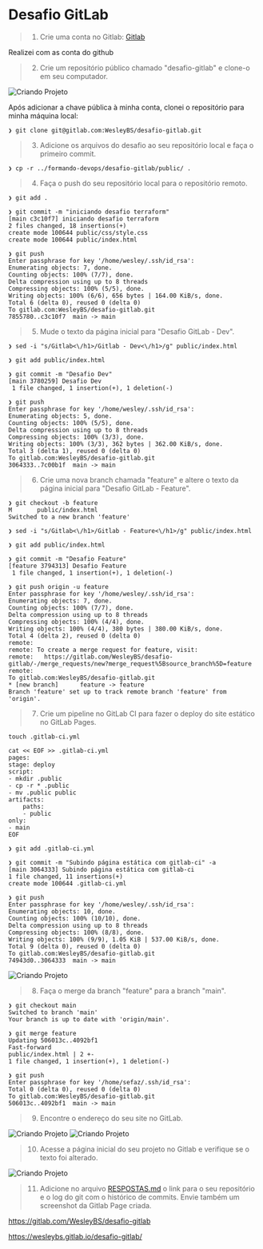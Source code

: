 # Desafio GitLab

> 1. Crie uma conta no Gitlab: [Gitlab](https://gitlab.com/users/sign_in)

Realizei com as conta do github

> 2. Crie um repositório público chamado "desafio-gitlab" e clone-o em seu computador.

<img src="imagens/desafio2.jpeg" alt="Criando Projeto"/>

Após adicionar a chave pública à minha conta, clonei o repositório para minha máquina local:

    ❯ git clone git@gitlab.com:WesleyBS/desafio-gitlab.git

> 3. Adicione os arquivos do desafio ao seu repositório local e faça o primeiro commit.

    ❯ cp -r ../formando-devops/desafio-gitlab/public/ .

> 4. Faça o push do seu repositório local para o repositório remoto.

    ❯ git add .

    ❯ git commit -m "iniciando desafio terraform"   
    [main c3c10f7] iniciando desafio terraform
    2 files changed, 18 insertions(+)
    create mode 100644 public/css/style.css
    create mode 100644 public/index.html

    ❯ git push                                   
    Enter passphrase for key '/home/wesley/.ssh/id_rsa': 
    Enumerating objects: 7, done.
    Counting objects: 100% (7/7), done.
    Delta compression using up to 8 threads
    Compressing objects: 100% (5/5), done.
    Writing objects: 100% (6/6), 656 bytes | 164.00 KiB/s, done.
    Total 6 (delta 0), reused 0 (delta 0)
    To gitlab.com:WesleyBS/desafio-gitlab.git
    7855780..c3c10f7  main -> main

> 5. Mude o texto da página inicial para "Desafio GitLab - Dev".

    ❯ sed -i "s/Gitlab<\/h1>/Gitlab - Dev<\/h1>/g" public/index.html

    ❯ git add public/index.html

    ❯ git commit -m "Desafio Dev"
    [main 3780259] Desafio Dev
     1 file changed, 1 insertion(+), 1 deletion(-)
    
    ❯ git push
    Enter passphrase for key '/home/wesley/.ssh/id_rsa': 
    Enumerating objects: 5, done.
    Counting objects: 100% (5/5), done.
    Delta compression using up to 8 threads
    Compressing objects: 100% (3/3), done.
    Writing objects: 100% (3/3), 362 bytes | 362.00 KiB/s, done.
    Total 3 (delta 1), reused 0 (delta 0)
    To gitlab.com:WesleyBS/desafio-gitlab.git
    3064333..7c00b1f  main -> main


> 6. Crie uma nova branch chamada "feature" e altere o texto da página inicial para "Desafio GitLab - Feature".

    ❯ git checkout -b feature
    M       public/index.html
    Switched to a new branch 'feature'

    ❯ sed -i "s/Gitlab<\/h1>/Gitlab - Feature<\/h1>/g" public/index.html

    ❯ git add public/index.html

    ❯ git commit -m "Desafio Feature"
    [feature 3794313] Desafio Feature
     1 file changed, 1 insertion(+), 1 deletion(-)

    ❯ git push origin -u feature
    Enter passphrase for key '/home/wesley/.ssh/id_rsa': 
    Enumerating objects: 7, done.
    Counting objects: 100% (7/7), done.
    Delta compression using up to 8 threads
    Compressing objects: 100% (4/4), done.
    Writing objects: 100% (4/4), 380 bytes | 380.00 KiB/s, done.
    Total 4 (delta 2), reused 0 (delta 0)
    remote: 
    remote: To create a merge request for feature, visit:
    remote:   https://gitlab.com/WesleyBS/desafio-gitlab/-/merge_requests/new?merge_request%5Bsource_branch%5D=feature
    remote: 
    To gitlab.com:WesleyBS/desafio-gitlab.git
    * [new branch]      feature -> feature
    Branch 'feature' set up to track remote branch 'feature' from 'origin'.

> 7. Crie um pipeline no GitLab CI para fazer o deploy do site estático no GitLab Pages.

    touch .gitlab-ci.yml

    cat << EOF >> .gitlab-ci.yml
    pages:
    stage: deploy
    script:
    - mkdir .public
    - cp -r * .public
    - mv .public public
    artifacts:
        paths:
        - public
    only:
    - main
    EOF

    ❯ git add .gitlab-ci.yml

    ❯ git commit -m "Subindo página estática com gitlab-ci" -a
    [main 3064333] Subindo página estática com gitlab-ci
    1 file changed, 11 insertions(+)
    create mode 100644 .gitlab-ci.yml
    
    ❯ git push
    Enter passphrase for key '/home/wesley/.ssh/id_rsa': 
    Enumerating objects: 10, done.
    Counting objects: 100% (10/10), done.
    Delta compression using up to 8 threads
    Compressing objects: 100% (8/8), done.
    Writing objects: 100% (9/9), 1.05 KiB | 537.00 KiB/s, done.
    Total 9 (delta 0), reused 0 (delta 0)
    To gitlab.com:WesleyBS/desafio-gitlab.git
    74943d0..3064333  main -> main

<img src="imagens/desafio7.png" alt="Criando Projeto"/>


> 8. Faça o merge da branch "feature" para a branch "main".

    ❯ git checkout main              
    Switched to branch 'main'
    Your branch is up to date with 'origin/main'.

    ❯ git merge feature
    Updating 506013c..4092bf1
    Fast-forward
    public/index.html | 2 +-
    1 file changed, 1 insertion(+), 1 deletion(-)

    ❯ git push                  
    Enter passphrase for key '/home/sefaz/.ssh/id_rsa': 
    Total 0 (delta 0), reused 0 (delta 0)
    To gitlab.com:WesleyBS/desafio-gitlab.git
    506013c..4092bf1  main -> main

> 9. Encontre o endereço do seu site no GitLab.

<img src="imagens/desafio9.png" alt="Criando Projeto"/>

<img src="imagens/desafio9.1.png" alt="Criando Projeto"/>

> 10. Acesse a página inicial do seu projeto no Gitlab e verifique se o texto foi alterado.

<img src="imagens/desafio10.png" alt="Criando Projeto"/>

> 11. Adicione no arquivo [RESPOSTAS.md](RESPOSTAS.md) o link para o seu repositório e o log do git com o histórico de commits. Envie também um screenshot da Gitlab Page criada.

https://gitlab.com/WesleyBS/desafio-gitlab

https://wesleybs.gitlab.io/desafio-gitlab/